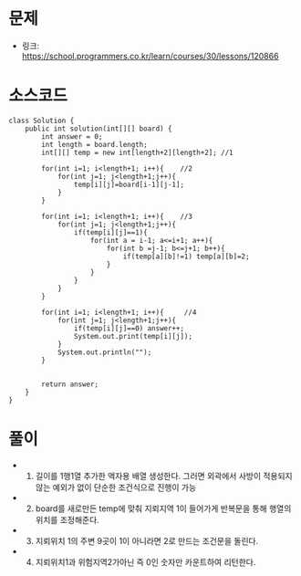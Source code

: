 # 문제
- 링크: 
<https://school.programmers.co.kr/learn/courses/30/lessons/120866>

# 소스코드
```
class Solution {
    public int solution(int[][] board) {    
        int answer = 0;
        int length = board.length;
        int[][] temp = new int[length+2][length+2]; //1

        for(int i=1; i<length+1; i++){    //2
            for(int j=1; j<length+1;j++){
                temp[i][j]=board[i-1][j-1];
            }
        }

        for(int i=1; i<length+1; i++){    //3
            for(int j=1; j<length+1;j++){
                if(temp[i][j]==1){
                    for(int a = i-1; a<=i+1; a++){
                        for(int b =j-1; b<=j+1; b++){
                            if(temp[a][b]!=1) temp[a][b]=2;
                        }
                    }
                }
            }
        }

        for(int i=1; i<length+1; i++){     //4
            for(int j=1; j<length+1;j++){
                if(temp[i][j]==0) answer++;
                System.out.print(temp[i][j]);
            }
            System.out.println("");
        }


        return answer;
    }
}
```
# 풀이
- 1. 길이를 1행1열 추가한 액자용 배열 생성한다. 그러면 외곽에서 사방이 적용되지 않는 예외가 없이 단순한 조건식으로 진행이 가능
- 2. board를 새로만든 temp에 맞춰 지뢰지역 1이 들어가게 반복문을 통해 행열의 위치를 조정해준다.
- 3. 지뢰위치 1의 주변 9곳이  1이 아니라면 2로 만드는 조건문을 돌린다.
- 4. 지뢰위치1과 위험지역2가아닌 즉 0인 숫자만 카운트하여 리턴한다.
